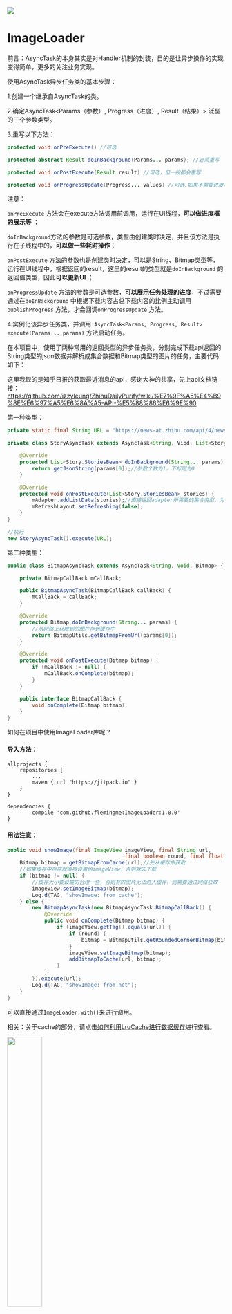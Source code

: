 [![](https://jitpack.io/v/flemingme/ImageLoader.svg)](https://jitpack.io/#flemingme/ImageLoader)

# ImageLoader

前言：AsyncTask的本身其实是对Handler机制的封装，目的是让异步操作的实现变得简单，更多的关注业务实现。

使用AsyncTask异步任务类的基本步骤：

1.创建一个继承自AsyncTask的类。

2.确定AsyncTask<Params（参数）, Progress（进度）, Result（结果）> 泛型的三个参数类型。

3.重写以下方法：

```java
protected void onPreExecute() //可选

protected abstract Result doInBackground(Params... params); //必须重写

protected void onPostExecute(Result result) //可选，但一般都会重写

protected void onProgressUpdate(Progress... values) //可选,如果不需要进度可以写Void（大写的V）
```

注意：

`onPreExecute` 方法会在execute方法调用前调用，运行在UI线程，**可以做进度框的展示等** ；

`doInBackground`方法的参数是可选参数，类型由创建类时决定，并且该方法是执行在子线程中的，**可以做一些耗时操作**；

`onPostExecute` 方法的参数也是创建类时决定，可以是String、Bitmap类型等，运行在UI线程中，根据返回的result，这里的result的类型就是`doInBackground` 的返回值类型，因此**可以更新UI** ；

`onProgressUpdate` 方法的参数是可选参数，**可以展示任务处理的进度**，不过需要通过在`doInBackground` 中根据下载内容占总下载内容的比例主动调用`publishProgress` 方法，才会回调`onProgressUpdate` 方法。

4.实例化该异步任务类，并调用` AsyncTask<Params, Progress, Result> execute(Params... params)` 方法启动任务。



在本项目中，使用了两种常用的返回类型的异步任务类，分别完成下载api返回的String类型的json数据并解析成集合数据和Bitmap类型的图片的任务，主要代码如下：

这里我取的是知乎日报的获取最近消息的api，感谢大神的共享，先上api文档链接：https://github.com/izzyleung/ZhihuDailyPurify/wiki/%E7%9F%A5%E4%B9%8E%E6%97%A5%E6%8A%A5-API-%E5%88%86%E6%9E%90

第一种类型：

```java
private static final String URL = "https://news-at.zhihu.com/api/4/news/latest";

private class StoryAsyncTask extends AsyncTask<String, Viod, List<Story.StoriesBean>> {

    @Override
    protected List<Story.StoriesBean> doInBackground(String... params) {
        return getJsonString(params[0]);//参数个数为1，下标则为0
    }

    @Override
    protected void onPostExecute(List<Story.StoriesBean> stories) {
        mAdapter.addListData(stories);//直接返回adapter所需要的集合类型，为什么这样做？俩字儿“方便”
        mRefreshLayout.setRefreshing(false);
    }
}

//执行
new StoryAsyncTask().execute(URL);
```

第二种类型：

```java
public class BitmapAsyncTask extends AsyncTask<String, Void, Bitmap> {

    private BitmapCallBack mCallBack;

    public BitmapAsyncTask(BitmapCallBack callBack) {
        mCallBack = callBack;
    }

    @Override
    protected Bitmap doInBackground(String... params) {
        //从网络上获取到的图片存到缓存中
        return BitmapUtils.getBitmapFromUrl(params[0]);
    }

    @Override
    protected void onPostExecute(Bitmap bitmap) {
        if (mCallBack != null) {
            mCallBack.onComplete(bitmap);
        }
    }

    public interface BitmapCallBack {
        void onComplete(Bitmap bitmap);
    }
}
```

如何在项目中使用ImageLoader库呢？

#### 导入方法：

```
allprojects {
    repositories {
        ...
        maven { url "https://jitpack.io" }
    }
}

dependencies {
        compile 'com.github.flemingme:ImageLoader:1.0.0'
}
```

#### 用法注意：

```java
public void showImage(final ImageView imageView, final String url,
                                      final boolean round, final float roundPx) {
    Bitmap bitmap = getBitmapFromCache(url);//先从缓存中获取
    //如果缓存中存在就直接设置给imageView，否则就去下载
    if (bitmap != null) {
        //缓存大小要设置的合理一些，否则有的图片无法进入缓存，则需要通过网络获取
        imageView.setImageBitmap(bitmap);
        Log.d(TAG, "showImage: from cache");
    } else {
        new BitmapAsyncTask(new BitmapAsyncTask.BitmapCallBack() {
            @Override
            public void onComplete(Bitmap bitmap) {
                if (imageView.getTag().equals(url)) {
                    if (round) {
                        bitmap = BitmapUtils.getRoundedCornerBitmap(bitmap, roundPx);
                    }
                    imageView.setImageBitmap(bitmap);
                    addBitmapToCache(url, bitmap);
                }
            }
        }).execute(url);
        Log.d(TAG, "showImage: from net");
    }
}
```

可以直接通过`ImageLoader.with()`来进行调用。

相关：关于cache的部分，请点击[如何利用LruCache进行数据缓存](https://flemingme.github.io/2016/12/17/%E5%A6%82%E4%BD%95%E5%88%A9%E7%94%A8LruCache%E8%BF%9B%E8%A1%8C%E6%95%B0%E6%8D%AE%E7%BC%93%E5%AD%98/)进行查看。

<img src="gif/ezgif.com-video-to-gif.gif" width="40%"></img>

另外附上AsyncTask异步任务之源码解析：http://blog.csdn.net/maplejaw_/article/details/51441312
